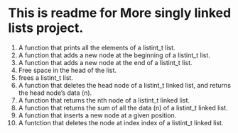 # This is readme for More singly linked lists project.
1. A function that prints all the elements of a listint_t list.
2. A function that adds a new node at the beginning of a listint_t list.
3. A function that adds a new node at the end of a listint_t list.
4. Free space in the head of the list.
5. frees a listint_t list.
6. A function that deletes the head node of a listint_t linked list, and returns the head node’s data (n).
7. A function that returns the nth node of a listint_t linked list.
8. A function that returns the sum of all the data (n) of a listint_t linked list.
9. A function that inserts a new node at a given position.
10. A funtction that deletes the node at index index of a listint_t linked list.
